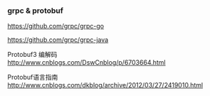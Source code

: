 ### grpc & protobuf

https://github.com/grpc/grpc-go

https://github.com/grpc/grpc-java

Protobuf3 编解码  
http://www.cnblogs.com/DswCnblog/p/6703664.html

Protobuf语言指南  
http://www.cnblogs.com/dkblog/archive/2012/03/27/2419010.html
